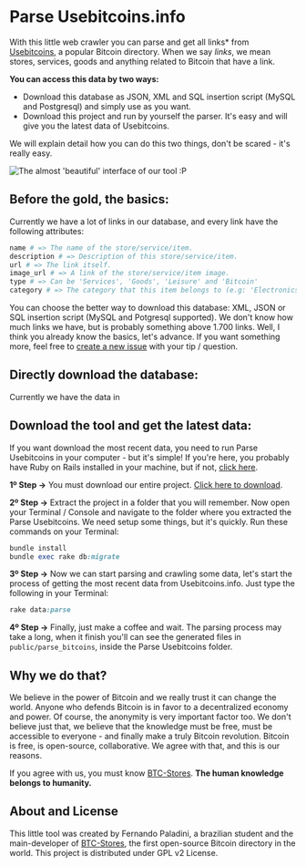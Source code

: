 Parse Usebitcoins.info
=================

With this little web crawler you can parse and get all links* from [Usebitcoins](http://www.usebitcoins.info), a popular Bitcoin directory. When we say _links_, we mean stores, services, goods and anything related to Bitcoin that have a link. 

**You can access this data by two ways:**

* Download this database as JSON, XML and SQL insertion script (MySQL and Postgresql) and simply use as you want.
* Download this project and run by yourself the parser. It's easy and will give you the latest data of Usebitcoins.

We will explain detail how you can do this two things, don't be scared - it's really easy.

![The almost 'beautiful' interface of our tool :P](http://farm4.staticflickr.com/3811/11920259715_374a2e788d_b.jpg)

Before the gold, the basics:
---------------
Currently we have a lot of links in our database, and every link have the following attributes:
```ruby
name # => The name of the store/service/item.
description # => Description of this store/service/item.
url # => The link itself.
image_url # => A link of the store/service/item image.
type # => Can be 'Services', 'Goods', 'Leisure' and 'Bitcoin'
category # => The category that this item belongs to (e.g: 'Electronics', 'Hosting services')
```

You can choose the better way to download this database: XML, JSON or SQL insertion script (MySQL and Potgresql supported). We don't know how much links we have, but is probably something above 1.700 links. Well, I think you already know the basics, let's advance. If you want something more, feel free to [create a new issue](https://github.com/paladini/parse-usebitcoins/issues) with your tip / question. 

Directly download the database:
---------------
Currently we have the data in 

Download the tool and get the latest data:
---------------
If you want download the most recent data, you need to run Parse Usebitcoins in your computer - but it's simple! If you're here, you probably have Ruby on Rails installed in your machine, but if not, [click here](http://rubyonrails.org/download). 

**1º Step ->** You must download our entire project. [Click here to download](https://github.com/paladini/parse-usebitcoins/archive/master.zip).

**2º Step ->** Extract the project in a folder that you will remember. Now open your Terminal / Console and navigate to the folder where you extracted the Parse Usebitcoins. We need setup some things, but it's quickly. Run these commands on your Terminal:
```ruby
bundle install
bundle exec rake db:migrate
```

**3º Step ->** Now we can start parsing and crawling some data, let's start the process of getting the most recent data from Usebitcoins.info. Just type the following in your Terminal:
```ruby 
rake data:parse
```

**4º Step ->** Finally, just make a coffee and wait. The parsing process may take a long, when it finish you'll can see the generated files in `public/parse_bitcoins`, inside the Parse Usebitcoins folder.

Why we do that?
---------------
We believe in the power of Bitcoin and we really trust it can change the world. Anyone who defends Bitcoin is in favor to a decentralized economy and power. Of course, the anonymity is very important factor too. We don't believe just that, we believe that the knowledge must be free, must be accessible to everyone - and finally make a truly Bitcoin revolution. Bitcoin is free, is open-source, collaborative. We agree with that, and this is our reasons. 

If you agree with us, you must know [BTC-Stores](http://www.btc-stores.com). **The human knowledge belongs to humanity.**

About and License
---------------
This little tool was created by Fernando Paladini, a brazilian student and the main-developer of [BTC-Stores](http://www.btc-stores.com), the first open-source Bitcoin directory in the world. This project is distributed under GPL v2 License. 
